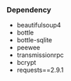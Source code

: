 ### Dependency
* beautifulsoup4
* bottle
* bottle-sqlite
* peewee
* transmissionrpc
* bcrypt
* requests==2.9.1
